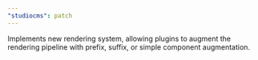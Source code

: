 ```yaml
---
"studiocms": patch
---
```


Implements new rendering system, allowing plugins to augment the rendering pipeline with prefix, suffix, or simple component augmentation.
